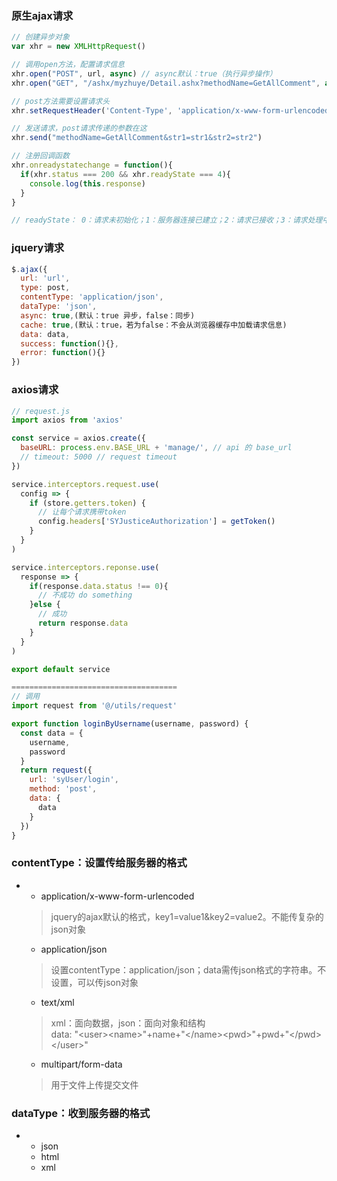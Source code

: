 ### 原生ajax请求

```js
// 创建异步对象
var xhr = new XMLHttpRequest()

// 调用open方法，配置请求信息
xhr.open("POST", url, async) // async默认：true（执行异步操作）
xhr.open("GET", "/ashx/myzhuye/Detail.ashx?methodName=GetAllComment", async) // get请求参数拼接在URL后边

// post方法需要设置请求头
xhr.setRequestHeader('Content-Type', 'application/x-www-form-urlencoded')

// 发送请求，post请求传递的参数在这
xhr.send("methodName=GetAllComment&str1=str1&str2=str2")

// 注册回调函数
xhr.onreadystatechange = function(){
  if(xhr.status === 200 && xhr.readyState === 4){
    console.log(this.response)    
  }
}

// readyState： 0：请求未初始化；1：服务器连接已建立；2：请求已接收；3：请求处理中；4：请求已完成，响应已就绪
```

### jquery请求

```js
$.ajax({
  url: 'url',
  type: post,
  contentType: 'application/json',
  dataType: 'json',
  async: true,(默认：true 异步，false：同步)
  cache: true,(默认：true，若为false：不会从浏览器缓存中加载请求信息)
  data: data,
  success: function(){},
  error: function(){}
})
```

### axios请求

```js
// request.js
import axios from 'axios'

const service = axios.create({
  baseURL: process.env.BASE_URL + 'manage/', // api 的 base_url
  // timeout: 5000 // request timeout
})

service.interceptors.request.use(
  config => {
    if (store.getters.token) {
      // 让每个请求携带token
      config.headers['SYJusticeAuthorization'] = getToken()
    }
  }
)

service.interceptors.reponse.use(
  response => {
    if(response.data.status !== 0){
      // 不成功 do something
    }else {
      // 成功
      return response.data
    }
  }
)

export default service

=====================================
// 调用
import request from '@/utils/request'

export function loginByUsername(username, password) {
  const data = {
    username,
    password
  }
  return request({
    url: 'syUser/login',
    method: 'post',
    data: {
      data
    }
  })
}
```

### contentType：设置传给服务器的格式

* * application/x-www-form-urlencoded

  > jquery的ajax默认的格式，key1=value1&key2=value2。不能传复杂的json对象

  * application/json

  > 设置contentType：application/json；data需传json格式的字符串。不设置，可以传json对象

  * text/xml

  > xml：面向数据，json：面向对象和结构  
  > data: "&lt;user&gt;&lt;name&gt;"+name+"&lt;/name&gt;&lt;pwd&gt;"+pwd+"&lt;/pwd&gt;&lt;/user&gt;"

  * multipart/form-data

  > 用于文件上传提交文件

### dataType：收到服务器的格式

* * json
  * html
  * xml



